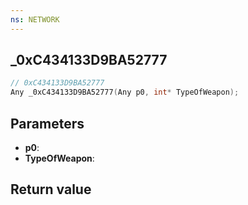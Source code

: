 ```yaml
---
ns: NETWORK
---
```

## _0xC434133D9BA52777

```c
// 0xC434133D9BA52777
Any _0xC434133D9BA52777(Any p0, int* TypeOfWeapon);
```


## Parameters
* **p0**: 
* **TypeOfWeapon**: 

## Return value
